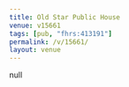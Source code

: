 ```yaml
---
title: Old Star Public House
venue: v15661
tags: [pub, "fhrs:413191"]
permalink: /v/15661/
layout: venue
---
```

null